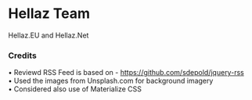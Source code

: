 # Hellaz Team

Hellaz.EU and Hellaz.Net  
  
### Credits

•	Reviewd RSS Feed is based on - https://github.com/sdepold/jquery-rss    
•	Used the images from Unsplash.com for background imagery  
•	Considered also use of Materialize CSS

